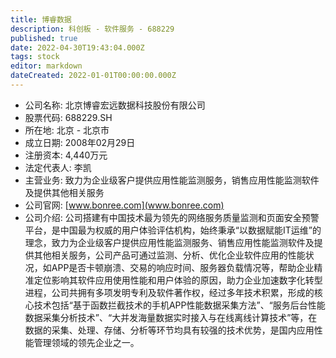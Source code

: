 ```yaml
---
title: 博睿数据
description: 科创板 - 软件服务 - 688229
published: true
date: 2022-04-30T19:43:04.000Z
tags: stock
editor: markdown
dateCreated: 2022-01-01T00:00:00.000Z
---
```


- 公司名称: 北京博睿宏远数据科技股份有限公司
- 股票代码: 688229.SH
- 所在地: 北京 - 北京市
- 成立日期: 2008年02月29日
- 注册资本: 4,440万元
- 法定代表人: 李凯
- 主营业务: 致力为企业级客户提供应用性能监测服务，销售应用性能监测软件及提供其他相关服务
- 公司官网: [www.bonree.com](www.bonree.com)
- 公司介绍: 公司搭建有中国技术最为领先的网络服务质量监测和页面安全预警平台，是中国最为权威的用户体验评估机构，始终秉承“以数据赋能IT运维”的理念，致力为企业级客户提供应用性能监测服务、销售应用性能监测软件及提供其他相关服务，公司产品可通过监测、分析、优化企业软件应用的性能状况，如APP是否卡顿崩溃、交易的响应时间、服务器负载情况等，帮助企业精准定位影响其软件应用使用性能和用户体验的原因，助力企业加速数字化转型进程，公司共拥有多项发明专利及软件著作权，经过多年技术积累，形成的核心技术包括“基于函数拦截技术的手机APP性能数据采集方法”、“服务后台性能数据采集分析技术”、“大并发海量数据实时接入与在线离线计算技术”等，在数据的采集、处理、存储、分析等环节均具有较强的技术优势，是国内应用性能管理领域的领先企业之一。



